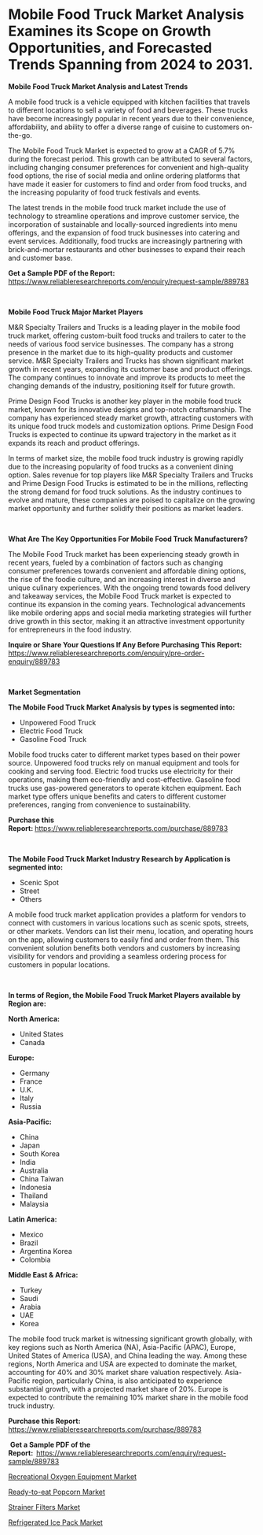 <p><h1>Mobile Food Truck Market Analysis Examines its Scope on Growth Opportunities, and Forecasted Trends Spanning from 2024 to 2031.</h1></p><p><strong>Mobile Food Truck Market Analysis and Latest Trends</strong></p>
<p><p>A mobile food truck is a vehicle equipped with kitchen facilities that travels to different locations to sell a variety of food and beverages. These trucks have become increasingly popular in recent years due to their convenience, affordability, and ability to offer a diverse range of cuisine to customers on-the-go.</p><p>The Mobile Food Truck Market is expected to grow at a CAGR of 5.7% during the forecast period. This growth can be attributed to several factors, including changing consumer preferences for convenient and high-quality food options, the rise of social media and online ordering platforms that have made it easier for customers to find and order from food trucks, and the increasing popularity of food truck festivals and events.</p><p>The latest trends in the mobile food truck market include the use of technology to streamline operations and improve customer service, the incorporation of sustainable and locally-sourced ingredients into menu offerings, and the expansion of food truck businesses into catering and event services. Additionally, food trucks are increasingly partnering with brick-and-mortar restaurants and other businesses to expand their reach and customer base.</p></p>
<p><strong>Get a Sample PDF of the Report:&nbsp;</strong> <a href="https://www.reliableresearchreports.com/enquiry/request-sample/889783">https://www.reliableresearchreports.com/enquiry/request-sample/889783</a></p>
<p>&nbsp;</p>
<p><strong>Mobile Food Truck Major Market Players</strong></p>
<p><p>M&R Specialty Trailers and Trucks is a leading player in the mobile food truck market, offering custom-built food trucks and trailers to cater to the needs of various food service businesses. The company has a strong presence in the market due to its high-quality products and customer service. M&R Specialty Trailers and Trucks has shown significant market growth in recent years, expanding its customer base and product offerings. The company continues to innovate and improve its products to meet the changing demands of the industry, positioning itself for future growth.</p><p>Prime Design Food Trucks is another key player in the mobile food truck market, known for its innovative designs and top-notch craftsmanship. The company has experienced steady market growth, attracting customers with its unique food truck models and customization options. Prime Design Food Trucks is expected to continue its upward trajectory in the market as it expands its reach and product offerings.</p><p>In terms of market size, the mobile food truck industry is growing rapidly due to the increasing popularity of food trucks as a convenient dining option. Sales revenue for top players like M&R Specialty Trailers and Trucks and Prime Design Food Trucks is estimated to be in the millions, reflecting the strong demand for food truck solutions. As the industry continues to evolve and mature, these companies are poised to capitalize on the growing market opportunity and further solidify their positions as market leaders.</p></p>
<p>&nbsp;</p>
<p><strong>What Are The Key Opportunities For Mobile Food Truck Manufacturers?</strong></p>
<p><p>The Mobile Food Truck market has been experiencing steady growth in recent years, fueled by a combination of factors such as changing consumer preferences towards convenient and affordable dining options, the rise of the foodie culture, and an increasing interest in diverse and unique culinary experiences. With the ongoing trend towards food delivery and takeaway services, the Mobile Food Truck market is expected to continue its expansion in the coming years. Technological advancements like mobile ordering apps and social media marketing strategies will further drive growth in this sector, making it an attractive investment opportunity for entrepreneurs in the food industry.</p></p>
<p><strong>Inquire or Share Your Questions If Any Before Purchasing This Report:</strong> <a href="https://www.reliableresearchreports.com/enquiry/pre-order-enquiry/889783">https://www.reliableresearchreports.com/enquiry/pre-order-enquiry/889783</a></p>
<p>&nbsp;</p>
<p><strong>Market Segmentation</strong></p>
<p><strong>The Mobile Food Truck Market Analysis by types is segmented into:</strong></p>
<p><ul><li>Unpowered Food Truck</li><li>Electric Food Truck</li><li>Gasoline Food Truck</li></ul></p>
<p><p>Mobile food trucks cater to different market types based on their power source. Unpowered food trucks rely on manual equipment and tools for cooking and serving food. Electric food trucks use electricity for their operations, making them eco-friendly and cost-effective. Gasoline food trucks use gas-powered generators to operate kitchen equipment. Each market type offers unique benefits and caters to different customer preferences, ranging from convenience to sustainability.</p></p>
<p><strong>Purchase this Report:&nbsp;</strong><a href="https://www.reliableresearchreports.com/purchase/889783">https://www.reliableresearchreports.com/purchase/889783</a></p>
<p>&nbsp;</p>
<p><strong>The Mobile Food Truck Market Industry Research by Application is segmented into:</strong></p>
<p><ul><li>Scenic Spot</li><li>Street</li><li>Others</li></ul></p>
<p><p>A mobile food truck market application provides a platform for vendors to connect with customers in various locations such as scenic spots, streets, or other markets. Vendors can list their menu, location, and operating hours on the app, allowing customers to easily find and order from them. This convenient solution benefits both vendors and customers by increasing visibility for vendors and providing a seamless ordering process for customers in popular locations.</p></p>
<p>&nbsp;</p>
<p><strong>In terms of Region, the Mobile Food Truck Market Players available by Region are:</strong></p>
<p>
    <p> <strong> North America: </strong>
        <ul>
            <li>United States</li>
            <li>Canada</li>
        </ul>
        </p> 
    <p> <strong> Europe: </strong>
        <ul>
            <li>Germany</li>
            <li>France</li>
            <li>U.K.</li>
            <li>Italy</li>
            <li>Russia</li>
        </ul>
        </p> 
    <p> <strong> Asia-Pacific: </strong>
        <ul>
            <li>China</li>
            <li>Japan</li>
            <li>South Korea</li>
            <li>India</li>
            <li>Australia</li>
            <li>China Taiwan</li>
            <li>Indonesia</li>
            <li>Thailand</li>
            <li>Malaysia</li>
        </ul>
        </p> 
    <p> <strong> Latin America: </strong>
        <ul>
            <li>Mexico</li>
            <li>Brazil</li>
            <li>Argentina Korea</li>
            <li>Colombia</li>
        </ul>
        </p> 
    <p> <strong> Middle East & Africa: </strong>
        <ul>
            <li>Turkey</li>
            <li>Saudi</li>
            <li>Arabia</li>
            <li>UAE</li>
            <li>Korea</li>
        </ul>
    </p>
    </p>
<p><p>The mobile food truck market is witnessing significant growth globally, with key regions such as North America (NA), Asia-Pacific (APAC), Europe, United States of America (USA), and China leading the way. Among these regions, North America and USA are expected to dominate the market, accounting for 40% and 30% market share valuation respectively. Asia-Pacific region, particularly China, is also anticipated to experience substantial growth, with a projected market share of 20%. Europe is expected to contribute the remaining 10% market share in the mobile food truck industry.</p></p>
<p><strong>Purchase this Report: </strong><a href="https://www.reliableresearchreports.com/purchase/889783">https://www.reliableresearchreports.com/purchase/889783</a></p>
<p>&nbsp;<strong>Get a Sample PDF of the Report:&nbsp;&nbsp;</strong><a href="https://www.reliableresearchreports.com/enquiry/request-sample/889783">https://www.reliableresearchreports.com/enquiry/request-sample/889783</a></p>
<p><strong></strong></p>
<p><p><a href="https://view.publitas.com/reportprime-1/recreational-oxygen-equipment-market-challenges-opportunities-and-growth-drivers-and-major-market-players-forecasted-for-period-from-2023-2030/">Recreational Oxygen Equipment Market</a></p><p><a href="https://view.publitas.com/reportprime-1/ready-to-eat-popcorn-market-size-2023-2030-global-industrial-analysis-key-geographical-regions-market-share-top-key-players-product-types-and-forecast-research-report/">Ready-to-eat Popcorn Market</a></p><p><a href="https://zircon-bluebell-299.notion.site/Strainer-Filters-Market-Research-Report-Provides-thorough-Industry-Overview-which-offers-an-In-Dept-6f339edd434644ddb4a40866e84dba27">Strainer Filters Market</a></p><p><a href="https://view.publitas.com/reportprime-1/refrigerated-ice-pack-market-size-market-share-and-global-market-analysis-report-2023-2030/">Refrigerated Ice Pack Market</a></p></p>